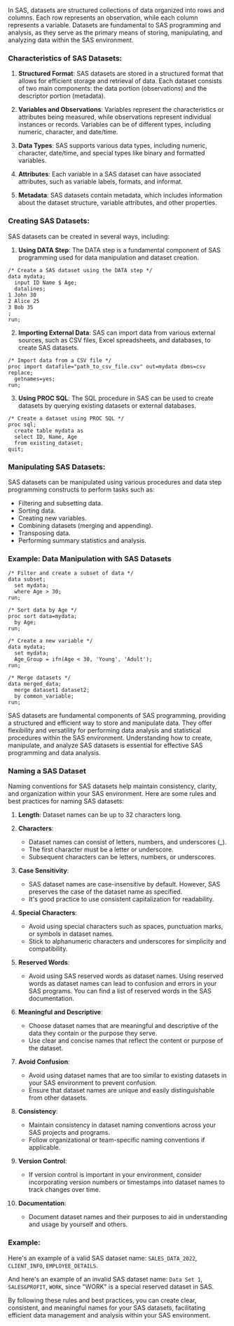 In SAS, datasets are structured collections of data organized into rows and columns. Each row represents an observation, while each column represents a variable. Datasets are fundamental to SAS programming and analysis, as they serve as the primary means of storing, manipulating, and analyzing data within the SAS environment.

### Characteristics of SAS Datasets:

1. **Structured Format**: SAS datasets are stored in a structured format that allows for efficient storage and retrieval of data. Each dataset consists of two main components: the data portion (observations) and the descriptor portion (metadata).

2. **Variables and Observations**: Variables represent the characteristics or attributes being measured, while observations represent individual instances or records. Variables can be of different types, including numeric, character, and date/time.

3. **Data Types**: SAS supports various data types, including numeric, character, date/time, and special types like binary and formatted variables.

4. **Attributes**: Each variable in a SAS dataset can have associated attributes, such as variable labels, formats, and informat.

5. **Metadata**: SAS datasets contain metadata, which includes information about the dataset structure, variable attributes, and other properties.

### Creating SAS Datasets:

SAS datasets can be created in several ways, including:

1. **Using DATA Step**: The DATA step is a fundamental component of SAS programming used for data manipulation and dataset creation.

```sas
/* Create a SAS dataset using the DATA step */
data mydata;
  input ID Name $ Age;
  datalines;
1 John 30
2 Alice 25
3 Bob 35
;
run;
```

2. **Importing External Data**: SAS can import data from various external sources, such as CSV files, Excel spreadsheets, and databases, to create SAS datasets.

```sas
/* Import data from a CSV file */
proc import datafile="path_to_csv_file.csv" out=mydata dbms=csv replace;
  getnames=yes;
run;
```

3. **Using PROC SQL**: The SQL procedure in SAS can be used to create datasets by querying existing datasets or external databases.

```sas
/* Create a dataset using PROC SQL */
proc sql;
  create table mydata as
  select ID, Name, Age
  from existing_dataset;
quit;
```

### Manipulating SAS Datasets:

SAS datasets can be manipulated using various procedures and data step programming constructs to perform tasks such as:

- Filtering and subsetting data.
- Sorting data.
- Creating new variables.
- Combining datasets (merging and appending).
- Transposing data.
- Performing summary statistics and analysis.

### Example: Data Manipulation with SAS Datasets

```sas
/* Filter and create a subset of data */
data subset;
  set mydata;
  where Age > 30;
run;

/* Sort data by Age */
proc sort data=mydata;
  by Age;
run;

/* Create a new variable */
data mydata;
  set mydata;
  Age_Group = ifn(Age < 30, 'Young', 'Adult');
run;

/* Merge datasets */
data merged_data;
  merge dataset1 dataset2;
  by common_variable;
run;
```

SAS datasets are fundamental components of SAS programming, providing a structured and efficient way to store and manipulate data. They offer flexibility and versatility for performing data analysis and statistical procedures within the SAS environment. Understanding how to create, manipulate, and analyze SAS datasets is essential for effective SAS programming and data analysis.

### Naming a SAS Dataset

Naming conventions for SAS datasets help maintain consistency, clarity, and organization within your SAS environment. Here are some rules and best practices for naming SAS datasets:

1. **Length**: Dataset names can be up to 32 characters long.

2. **Characters**:
   
   - Dataset names can consist of letters, numbers, and underscores (_).
   - The first character must be a letter or underscore.
   - Subsequent characters can be letters, numbers, or underscores.

3. **Case Sensitivity**:
   
   - SAS dataset names are case-insensitive by default. However, SAS preserves the case of the dataset name as specified.
   - It's good practice to use consistent capitalization for readability.

4. **Special Characters**:
   
   - Avoid using special characters such as spaces, punctuation marks, or symbols in dataset names.
   - Stick to alphanumeric characters and underscores for simplicity and compatibility.

5. **Reserved Words**:
   
   - Avoid using SAS reserved words as dataset names. Using reserved words as dataset names can lead to confusion and errors in your SAS programs. You can find a list of reserved words in the SAS documentation.

6. **Meaningful and Descriptive**:
   
   - Choose dataset names that are meaningful and descriptive of the data they contain or the purpose they serve.
   - Use clear and concise names that reflect the content or purpose of the dataset.

7. **Avoid Confusion**:
   
   - Avoid using dataset names that are too similar to existing datasets in your SAS environment to prevent confusion.
   - Ensure that dataset names are unique and easily distinguishable from other datasets.

8. **Consistency**:
   
   - Maintain consistency in dataset naming conventions across your SAS projects and programs.
   - Follow organizational or team-specific naming conventions if applicable.

9. **Version Control**:
   
   - If version control is important in your environment, consider incorporating version numbers or timestamps into dataset names to track changes over time.

10. **Documentation**:
    
    - Document dataset names and their purposes to aid in understanding and usage by yourself and others.

### Example:

Here's an example of a valid SAS dataset name: `SALES_DATA_2022`, `CLIENT_INFO`, `EMPLOYEE_DETAILS`.

And here's an example of an invalid SAS dataset name: `Data Set 1`, `SALES&PROFIT`, `WORK`, since "WORK" is a special reserved dataset in SAS.

By following these rules and best practices, you can create clear, consistent, and meaningful names for your SAS datasets, facilitating efficient data management and analysis within your SAS environment.
